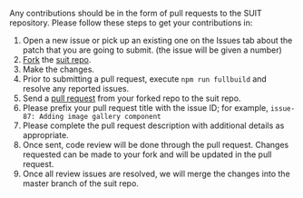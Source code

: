 Any contributions should be in the form of pull requests to the SUIT repository. Please follow these steps to get your contributions in:

1. Open a new issue or pick up an existing one on the Issues tab about the patch that you are going to submit. 
(the issue will be given a number)
2. [Fork](https://help.github.com/articles/fork-a-repo) the [suit repo](https://github.com/attivio/suit).
3. Make the changes.
4. Prior to submitting a pull request, execute `npm run fullbuild` and resolve any reported issues.
5. Send a [pull request](https://help.github.com/articles/using-pull-requests) from your forked repo to the suit repo.
6. Please prefix your pull request title with the issue ID; for example, `issue-87: Adding image gallery component`
7. Please complete the pull request description with additional details as appropriate.
8. Once sent, code review will be done through the pull request. Changes requested can be made to your fork and will be updated in the pull request.
9. Once all review issues are resolved, we will merge the changes into the master branch of the suit repo.
